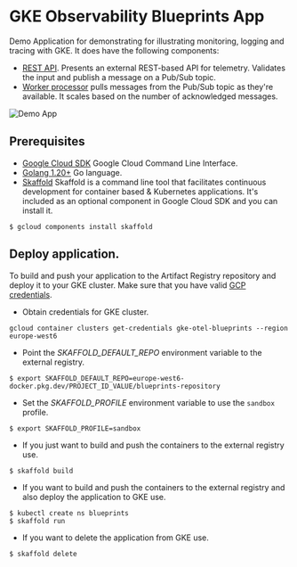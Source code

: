 # GKE Observability Blueprints App

Demo Application for demonstrating for illustrating monitoring, logging and tracing with GKE. It does have the following components:

* [REST API](./api). Presents an external REST-based API for telemetry. Validates the input and publish a message on a Pub/Sub topic.
* [Worker processor](./worker) pulls messages from the Pub/Sub topic as they're available. It scales based on the number of acknowledged messages.

![Demo App](../assets/demo-app.png)

## Prerequisites

* [Google Cloud SDK](https://cloud.google.com/sdk/docs/install) Google Cloud Command Line Interface.
* [Golang 1.20+](https://go.dev/doc/install) Go language.
* [Skaffold](https://skaffold.dev/) Skaffold is a command line tool that facilitates continuous development for container based & Kubernetes applications. It's included as an optional component in Google Cloud SDK and you can install it.

```
$ gcloud components install skaffold
```


## Deploy application.
To build and push your application to the Artifact Registry repository and deploy it to your GKE cluster. Make sure that you have valid [GCP credentials](https://cloud.google.com/sdk/docs/authorizing).

* Obtain credentials for GKE cluster.
```
gcloud container clusters get-credentials gke-otel-blueprints --region europe-west6
```

* Point the *SKAFFOLD_DEFAULT_REPO* environment variable to the external registry.
```
$ export SKAFFOLD_DEFAULT_REPO=europe-west6-docker.pkg.dev/PROJECT_ID_VALUE/blueprints-repository
```

* Set the *SKAFFOLD_PROFILE* environment variable to use the `sandbox` profile. 
```
$ export SKAFFOLD_PROFILE=sandbox
```

* If you just want to build and push the containers to the external registry use.
```
$ skaffold build
```

* If you want to build and push the containers to the external registry and also deploy the application to GKE use.
```
$ kubectl create ns blueprints
$ skaffold run
```

* If you want to delete the application from GKE use.
```
$ skaffold delete
```